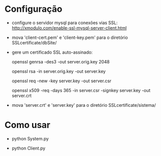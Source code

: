 # Configuração 


- configure o servidor mysql para conexões vias SSL:
  http://xmodulo.com/enable-ssl-mysql-server-client.html
  
  
- mova 'client-cert.pem' e 'client-key.pem' para o diretório SSLcertificate/dbSite/


- gere um certificado SSL auto-assinado:

    openssl genrsa -des3 -out server.orig.key 2048
    
    openssl rsa -in server.orig.key -out server.key
    
    openssl req -new -key server.key -out server.csr
    
    openssl x509 -req -days 365 -in server.csr -signkey server.key -out server.crt
    
  
  
- mova 'server.crt' e 'server.key' para o diretório SSLcertificate/sistema/
 
# Como usar


- python System.py


- python Client.py <cliente> <senha>
